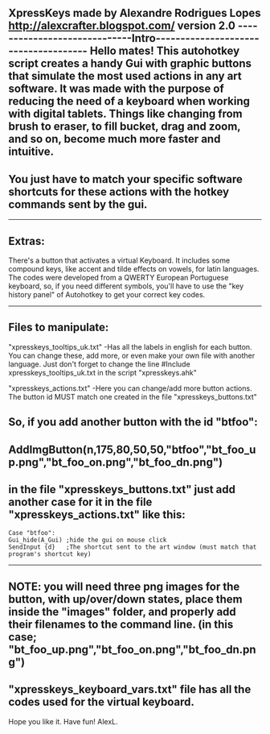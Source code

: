 XpressKeys made by Alexandre Rodrigues Lopes
http://alexcrafter.blogspot.com/
version 2.0
-----------------------------Intro-------------------------------------
Hello mates!
This autohotkey script creates a handy Gui with graphic buttons that simulate the most used actions in any art software.
It was made with the purpose of reducing the need of a keyboard when working with digital tablets.
Things like changing from brush to eraser, to fill bucket, drag and zoom, and so on, become much more faster and intuitive.
------------------------------------------------------------------
You just have to match your specific software shortcuts for these actions with the hotkey commands sent by the gui.
------------------------------------------------------------------

------------------------------------------------------------------
Extras:
------------------------------------------------------------------
There's a button that activates a virtual Keyboard.
It includes some compound keys, like accent and tilde effects on vowels, for latin languages.
The codes were developed from a QWERTY European Portuguese keyboard, so, if you need different symbols, you'll have to use the "key history panel" of Autohotkey to get your correct key codes.

------------------------------------------------------------------
Files to manipulate:
------------------------------------------------------------------
"xpresskeys_tooltips_uk.txt" -Has all the labels in english for each button. You can change these, add more, or even make your own file with another language.
Just don't forget to change the line
#Include xpresskeys_tooltips_uk.txt
in the script "xpresskeys.ahk"

"xpresskeys_actions.txt" -Here you can change/add more button actions. The button id MUST match one created in the file "xpresskeys_buttons.txt"

So, if you add another button with the id "btfoo":
-----
AddImgButton(n,175,80,50,50,"btfoo","bt_foo_up.png","bt_foo_on.png","bt_foo_dn.png")
-----
in the file "xpresskeys_buttons.txt"
just add another case for it in the file "xpresskeys_actions.txt"
like this:
-----
	Case "btfoo":
	Gui_hide(A_Gui)	;hide the gui on mouse click
	SendInput {d}	;The shortcut sent to the art window (must match that program's shortcut key)
-----	
NOTE: you will need three png images for the button, with up/over/down states, place them inside the "images" folder, and properly add their filenames to the command line.
(in this case; "bt_foo_up.png","bt_foo_on.png","bt_foo_dn.png")
-----
"xpresskeys_keyboard_vars.txt" file has all the codes used for the virtual keyboard.
------------------------------------------------------------------

Hope you like it.
Have fun!
AlexL.
